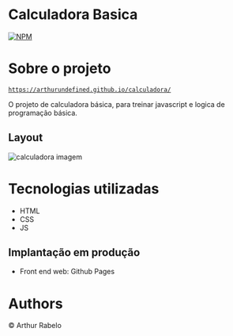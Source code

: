 # Calculadora Basica
[![NPM](https://img.shields.io/npm/l/react)](https://github.com/ArthurUndefined/calculadora/blob/main/licence) 

# Sobre o projeto

<code>https://arthurundefined.github.io/calculadora/</code>

 O projeto de calculadora básica, para treinar javascript e logica de programação básica.

## Layout
![calculadora imagem](https://github.com/ArthurUndefined/calculadora/blob/main/img/calculadora.PNG)

# Tecnologias utilizadas
- HTML
- CSS
- JS

## Implantação em produção
- Front end web: Github Pages

# Authors
© Arthur Rabelo
